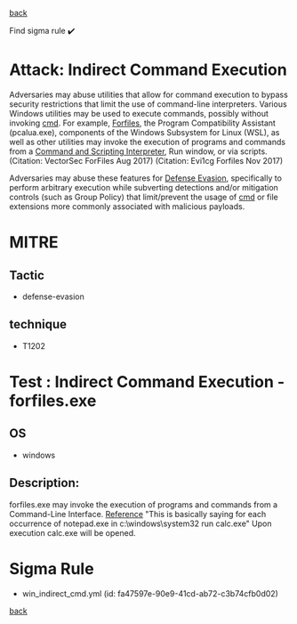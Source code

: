 
[back](../index.md)

Find sigma rule :heavy_check_mark: 

# Attack: Indirect Command Execution 

Adversaries may abuse utilities that allow for command execution to bypass security restrictions that limit the use of command-line interpreters. Various Windows utilities may be used to execute commands, possibly without invoking [cmd](https://attack.mitre.org/software/S0106). For example, [Forfiles](https://attack.mitre.org/software/S0193), the Program Compatibility Assistant (pcalua.exe), components of the Windows Subsystem for Linux (WSL), as well as other utilities may invoke the execution of programs and commands from a [Command and Scripting Interpreter](https://attack.mitre.org/techniques/T1059), Run window, or via scripts. (Citation: VectorSec ForFiles Aug 2017) (Citation: Evi1cg Forfiles Nov 2017)

Adversaries may abuse these features for [Defense Evasion](https://attack.mitre.org/tactics/TA0005), specifically to perform arbitrary execution while subverting detections and/or mitigation controls (such as Group Policy) that limit/prevent the usage of [cmd](https://attack.mitre.org/software/S0106) or file extensions more commonly associated with malicious payloads.

# MITRE
## Tactic
  - defense-evasion


## technique
  - T1202


# Test : Indirect Command Execution - forfiles.exe
## OS
  - windows


## Description:
forfiles.exe may invoke the execution of programs and commands from a Command-Line Interface.
[Reference](https://github.com/LOLBAS-Project/LOLBAS/blob/master/yml/OSBinaries/Forfiles.yml)
"This is basically saying for each occurrence of notepad.exe in c:\windows\system32 run calc.exe"
Upon execution calc.exe will be opened.


# Sigma Rule
 - win_indirect_cmd.yml (id: fa47597e-90e9-41cd-ab72-c3b74cfb0d02)



[back](../index.md)
